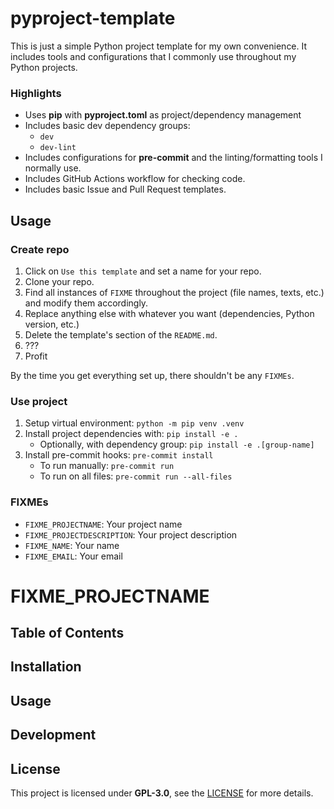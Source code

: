 # pyproject-template

This is just a simple Python project template for my own convenience. It includes tools
and configurations that I commonly use throughout my Python projects.

### Highlights

- Uses **pip** with **pyproject.toml** as project/dependency management
- Includes basic dev dependency groups:
  - `dev`
  - `dev-lint`
- Includes configurations for **pre-commit** and the linting/formatting tools I
  normally use.
- Includes GitHub Actions workflow for checking code.
- Includes basic Issue and Pull Request templates.

## Usage

### Create repo

1. Click on `Use this template` and set a name for your repo.
2. Clone your repo.
3. Find all instances of `FIXME` throughout the project (file names, texts, etc.)
   and modify them accordingly.
4. Replace anything else with whatever you want (dependencies, Python version, etc.)
5. Delete the template's section of the `README.md`.
6. ???
7. Profit

By the time you get everything set up, there shouldn't be any `FIXMEs`.

### Use project

1. Setup virtual environment: `python -m pip venv .venv`
2. Install project dependencies with: `pip install -e .`
   - Optionally, with dependency group: `pip install -e .[group-name]`
3. Install pre-commit hooks: `pre-commit install`
   - To run manually: `pre-commit run`
   - To run on all files: `pre-commit run --all-files`

### FIXMEs

- `FIXME_PROJECTNAME`: Your project name
- `FIXME_PROJECTDESCRIPTION`: Your project description
- `FIXME_NAME`: Your name
- `FIXME_EMAIL`: Your email


# FIXME_PROJECTNAME

## Table of Contents

## Installation

## Usage

## Development

## License
This project is licensed under **GPL-3.0**, see the [LICENSE](LICENSE) for more details.
